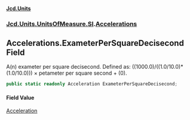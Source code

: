 #### [Jcd.Units](index.md 'index')
### [Jcd.Units.UnitsOfMeasure.SI](Jcd.Units.UnitsOfMeasure.SI.md 'Jcd.Units.UnitsOfMeasure.SI').[Accelerations](Accelerations.md 'Jcd.Units.UnitsOfMeasure.SI.Accelerations')

## Accelerations.ExameterPerSquareDecisecond Field

A(n) exameter per square decisecond. Defined as: ((1000.0)/((1.0/10.0)*(1.0/10.0))) × petameter per square second + (0).

```csharp
public static readonly Acceleration ExameterPerSquareDecisecond;
```

#### Field Value
[Acceleration](Acceleration.md 'Jcd.Units.UnitTypes.Acceleration')